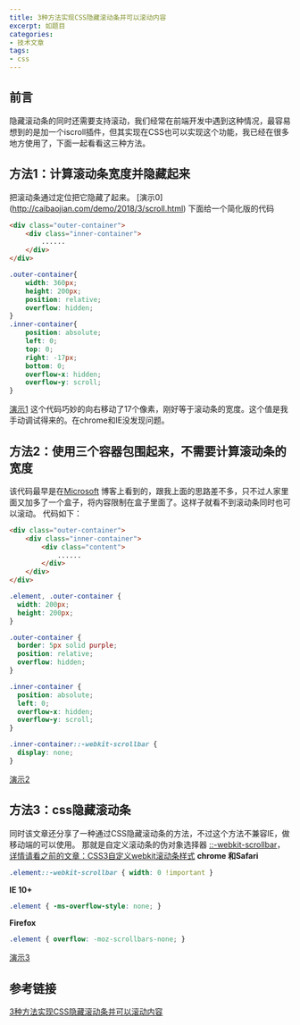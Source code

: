 ```yaml
---
title: 3种方法实现CSS隐藏滚动条并可以滚动内容
excerpt: 如题目
categories:
- 技术文章
tags:
- css
---
```


## 前言
隐藏滚动条的同时还需要支持滚动，我们经常在前端开发中遇到这种情况，最容易想到的是加一个iscroll插件，但其实现在CSS也可以实现这个功能，我已经在很多地方使用了，下面一起看看这三种方法。

## 方法1：计算滚动条宽度并隐藏起来
把滚动条通过定位把它隐藏了起来。 [演示0] (http://caibaojian.com/demo/2018/3/scroll.html) 下面给一个简化版的代码
```html
<div class="outer-container">
    <div class="inner-container">
    	......
    </div>
</div>
```
```css
.outer-container{
	width: 360px;
	height: 200px;
	position: relative;
	overflow: hidden;
}
.inner-container{
	position: absolute;
	left: 0;
	top: 0;
	right: -17px;
	bottom: 0;
	overflow-x: hidden;
	overflow-y: scroll;
}
```
[演示1](http://caibaojian.com/demo/2018/3/scroll2.html) 这个代码巧妙的向右移动了17个像素，刚好等于滚动条的宽度。这个值是我手动调试得来的。在chrome和IE没发现问题。

## 方法2：使用三个容器包围起来，不需要计算滚动条的宽度
该代码最早是在[Microsoft](https://docs.microsoft.com/zh-cn/archive/blogs/kurlak/hiding-vertical-scrollbars-with-pure-css-in-chrome-ie-6-firefox-opera-and-safari) 博客上看到的，跟我上面的思路差不多，只不过人家里面又加多了一个盒子，将内容限制在盒子里面了。这样子就看不到滚动条同时也可以滚动。 代码如下：
```html
<div class="outer-container">
    <div class="inner-container">
        <div class="content">
            ......
        </div>
    </div>
</div>
```
```css
.element, .outer-container {
  width: 200px;
  height: 200px;
}

.outer-container {
  border: 5px solid purple;
  position: relative;
  overflow: hidden;
}

.inner-container {
  position: absolute;
  left: 0;
  overflow-x: hidden;
  overflow-y: scroll;
}

.inner-container::-webkit-scrollbar {
  display: none;
}
```
[演示2](http://caibaojian.com/demo/2018/3/scroll3.html)

## 方法3：css隐藏滚动条
同时该文章还分享了一种通过CSS隐藏滚动条的方法，不过这个方法不兼容IE，做移动端的可以使用。 那就是自定义滚动条的伪对象选择器 [::-webkit-scrollbar]()，[详情请看之前的文章：CSS3自定义webkit滚动条样式]()
**chrome 和Safari**
```css
.element::-webkit-scrollbar { width: 0 !important }
```
**IE 10+**
```css
.element { -ms-overflow-style: none; }
```
**Firefox**
```css
.element { overflow: -moz-scrollbars-none; }
```
[演示3](http://caibaojian.com/demo/2018/3/scroll4.html)

## 参考链接
[3种方法实现CSS隐藏滚动条并可以滚动内容](http://caibaojian.com/hide-scrollbar.html)